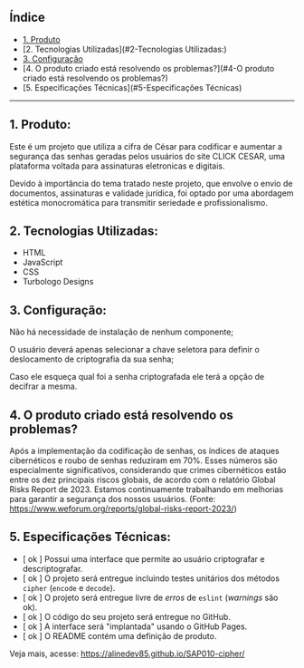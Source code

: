 
## Índice

* [1. Produto](#1-Produto:)
* [2. Tecnologias Utilizadas](#2-Tecnologias Utilizadas:)
* [3. Configuração](#3-Configuração:)
* [4. O produto criado está resolvendo os problemas?](#4-O produto criado está resolvendo os problemas?)
* [5. Especificações Técnicas](#5-Especificações Técnicas)

***

## 1. Produto:

Este é um projeto que utiliza a cifra de César para codificar e aumentar a segurança das senhas geradas pelos usuários
do site CLICK CESAR, uma plataforma voltada para assinaturas eletronicas e digitais.

Devido à importância do tema tratado neste projeto, que envolve o envio de documentos, assinaturas e validade jurídica, foi optado por uma abordagem estética monocromática para transmitir seriedade e profissionalismo.

## 2. Tecnologias Utilizadas:

* HTML
* JavaScript
* CSS
* Turbologo Designs


## 3. Configuração:

Não há necessidade de instalação de nenhum componente;

O usuário deverá apenas selecionar a chave seletora para definir o deslocamento de criptografia da sua senha;

Caso ele esqueça qual foi a senha criptografada ele terá a opção de decifrar a mesma. 

## 4. O produto criado está resolvendo os problemas?

Após a implementação da codificação de senhas, os índices de ataques cibernéticos e roubo de senhas reduziram em 70%. Esses números são especialmente significativos, considerando que crimes cibernéticos estão entre os dez principais riscos globais, de acordo com o relatório Global Risks Report de 2023. Estamos continuamente trabalhando em melhorias para garantir a segurança dos nossos usuários. (Fonte: https://www.weforum.org/reports/global-risks-report-2023/)

## 5. Especificações Técnicas:

* [ ok ] Possui uma interface que permite ao usuário criptografar e descriptografar.
* [ ok ] O projeto será entregue incluindo testes unitários dos métodos `cipher` (`encode` e `decode`).
* [ ok ] O projeto será entregue livre de _erros_ de `eslint` (_warnings_ são ok).
* [ ok ] O código do seu projeto será entregue no GitHub.
* [ ok ] A interface será "implantada" usando o GitHub Pages.
* [ ok ] O README contém uma definição de produto.



Veja mais, acesse:  https://alinedev85.github.io/SAP010-cipher/
